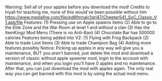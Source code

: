 Warning: Sell all of your apples before you download the mod!
Credits to hiyall for teaching me, none of this would've been possible without him
https://www.mediafire.com/file/ed6fmnalc1qrl47/Cheeter541_SoC_Classic_V1.apk/file
Features:
(1) Pressing use on Apple spawns items
(2) Able to go to the Elite Zone and the War Room at level 1 and without a clan
(3) Has the ItemKingz Mod Menu (There is no Anti-Ban)
(4) Chocolate Bar has 500000 calories
Features being added into V2:
(1) Flying with Frog Backpack
(2) Able to trade Loot Items
(3) Able to trade Champion Bag
(4) Adding more features possibly
Notice: Picking up apples in any way will give you a maintenance, BUT you aren't banned, just delete the mod and download a version of classic without apple spawner mod, login to the account with maintenance, and when you login you'll have 0 apples and no maintenance. After that, you can just download the mod with apples again. The only real way you can get banned with this mod is by using the actual mod menu.
